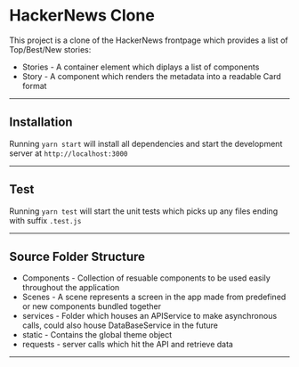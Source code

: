 # HackerNews Clone

This project is a clone of the HackerNews frontpage which provides a list of Top/Best/New stories:

- Stories - A container element which diplays a list of <Story/> components
- Story - A component which renders the metadata into a readable Card format

---

## Installation

Running `yarn start` will install all dependencies and start the development server at `http://localhost:3000`

---

## Test
Running `yarn test` will start the unit tests which picks up any files ending with suffix `.test.js`

---

## Source Folder Structure

- Components - Collection of resuable components to be used easily throughout the application
- Scenes - A scene represents a screen in the app made from predefined or new components bundled together
- services - Folder which houses an APIService to make asynchronous calls, could also house DataBaseService in the future
- static - Contains the global theme object
- requests - server calls which hit the API and retrieve data
---
